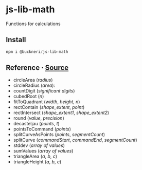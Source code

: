 # js-lib-math

Functions for calculations

## Install

```js
npm i @buckneri/js-lib-math
```

## Reference · [Source](https://github.com/ibuckner/js-lib/blob/master/packages/js-lib-math/src/js-lib-math.ts)

* circleArea (*radius*)
* circleRadius (*area*):
* countDigit (*significant digits*)
* cubedRoot (*n*)
* fitToQuadrant (*width*, *height*, *n*)
* rectContain (*shape_extent*, *point*)
* rectIntersect (*shape_extent1*, *shape_extent2*)
* round (*value*, *precision*)
* decasteljau (*points*, *t*)
* pointsToCommand (*points*)
* splitCurveAsPoints (*points*, *segmentCount*)
* splitCurve (*commandStart*, *commandEnd*, *segmentCount*)
* stddev (*array of values*)
* sumValues (*array of values*)
* triangleArea (*a*, *b*, *c*)
* triangleHeight (*a*, *b*, *c*)
